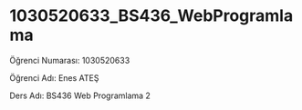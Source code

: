 # 1030520633_BS436_WebProgramlama

Öğrenci Numarası: 1030520633

Öğrenci Adı: Enes ATEŞ

Ders Adı: BS436 Web Programlama 2
